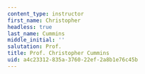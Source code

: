 ```yaml
---
content_type: instructor
first_name: Christopher
headless: true
last_name: Cummins
middle_initial: ''
salutation: Prof.
title: Prof. Christopher Cummins
uid: a4c23312-835a-3760-22ef-2a8b1e76c45b
---
```

